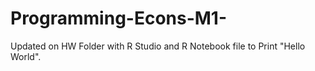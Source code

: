 # Programming-Econs-M1-

Updated on HW Folder with R Studio and R Notebook file to Print "Hello World".
